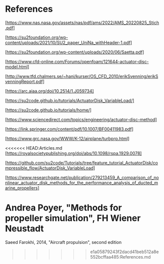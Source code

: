 References
==============================

[https://www.nas.nasa.gov/assets/nas/pdf/ams/2022/AMS_20220825_Stich.pdf]

[https://su2foundation.org/wp-content/uploads/2021/10/SU2_paper_UniNa_withHeader-1.pdf]

[https://su2foundation.org/wp-content/uploads/2020/06/Saetta.pdf]

[https://www.cfd-online.com/Forums/openfoam/121644-actuator-disc-model.html]

[http://www.tfd.chalmers.se/~hani/kurser/OS_CFD_2010/erikSvenning/erikSvenningReport.pdf]

[https://arc.aiaa.org/doi/10.2514/1.J059734]

[https://su2code.github.io/tutorials/ActuatorDisk_VariableLoad/]

[https://su2code.github.io/tutorials/home/]

[https://www.sciencedirect.com/topics/engineering/actuator-disc-method]

[https://link.springer.com/content/pdf/10.1007/BF00411983.pdf]

[https://www.grc.nasa.gov/WWW/K-12/airplane/turbprp.html]

<<<<<<< HEAD:Articles.md
[https://royalsocietypublishing.org/doi/abs/10.1098/rspa.1929.0078]

[https://github.com/su2code/Tutorials/tree/feature_tutorial_ActuatorDisk/compressible_flow/ActuatorDisk_VariableLoad]

[https://www.researchgate.net/publication/279213459_A_comparison_of_nonlinear_actuator_disk_methods_for_the_performance_analysis_of_ducted_marine_propellers]

Andrea Poyer, "Methods for propeller simulation", FH Wiener Neustadt
=======
Saeed Farokhi, 2014, "Aircraft propulsion", second edition
>>>>>>> e1a05879243f2dacd41beb512a8e552bcffaa485:References.md

